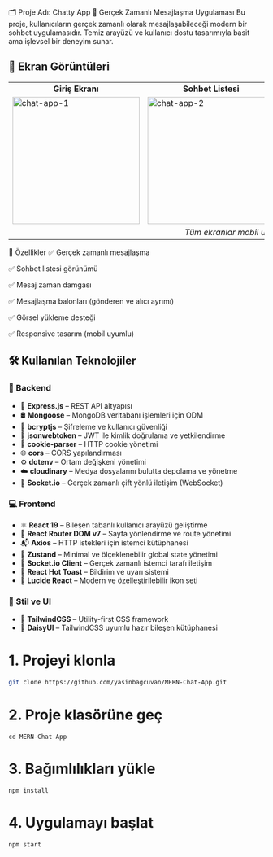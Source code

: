 🗂️ Proje Adı: Chatty App
💬 Gerçek Zamanlı Mesajlaşma Uygulaması
Bu proje, kullanıcıların gerçek zamanlı olarak mesajlaşabileceği modern bir sohbet uygulamasıdır. Temiz arayüzü ve kullanıcı dostu tasarımıyla basit ama işlevsel bir deneyim sunar.

## 📸 Ekran Görüntüleri

<table>
  <tr>
    <td align="center"><strong>Giriş Ekranı</strong></td>
    <td align="center"><strong>Sohbet Listesi</strong></td>
    <td align="center"><strong>Mesajlaşma Ekranı</strong></td>
    <td align="center"><strong>Profil Güncelleme Ekranı</strong></td>
  </tr>
  <tr>
    <td><img src="https://github.com/user-attachments/assets/80aca0c7-8233-4729-9848-fb0ab3ee1788" alt="chat-app-1" width="250"/></td>
    <td><img src="https://github.com/user-attachments/assets/5d5040b5-6eb2-4858-a5f9-8c05caa00a03" alt="chat-app-2" width="250"/></td>
    <td><img src="https://github.com/user-attachments/assets/40f2e007-4e84-4ec1-80da-e8404c2a95ac" alt="chat-app-3" width="250"/></td>
    <td><img src="https://github.com/user-attachments/assets/dc152f72-e506-49eb-bedc-4d0d923fe064" alt="chat-app-4" width="250"/></td>
  </tr>
  <tr>
    <td align="center" colspan="4"><em>Tüm ekranlar mobil uyumlu ve kullanıcı dostudur.</em></td>
  </tr>
</table>

🚀 Özellikler
✅ Gerçek zamanlı mesajlaşma

✅ Sohbet listesi görünümü

✅ Mesaj zaman damgası

✅ Mesajlaşma balonları (gönderen ve alıcı ayrımı)

✅ Görsel yükleme desteği

✅ Responsive tasarım (mobil uyumlu)

## 🛠️ Kullanılan Teknolojiler

### 🧩 Backend
- 🔧 **Express.js** – REST API altyapısı
- 🛢️ **Mongoose** – MongoDB veritabanı işlemleri için ODM
- 🔐 **bcryptjs** – Şifreleme ve kullanıcı güvenliği
- 🪪 **jsonwebtoken** – JWT ile kimlik doğrulama ve yetkilendirme
- 🍪 **cookie-parser** – HTTP cookie yönetimi
- 🌐 **cors** – CORS yapılandırması
- ⚙️ **dotenv** – Ortam değişkeni yönetimi
- ☁️ **cloudinary** – Medya dosyalarını bulutta depolama ve yönetme
- 📡 **Socket.io** – Gerçek zamanlı çift yönlü iletişim (WebSocket)

### 💻 Frontend
- ⚛️ **React 19** – Bileşen tabanlı kullanıcı arayüzü geliştirme
- 🧭 **React Router DOM v7** – Sayfa yönlendirme ve route yönetimi
- 📬 **Axios** – HTTP istekleri için istemci kütüphanesi
- 🧠 **Zustand** – Minimal ve ölçeklenebilir global state yönetimi
- 📶 **Socket.io Client** – Gerçek zamanlı istemci tarafı iletişim
- 🔔 **React Hot Toast** – Bildirim ve uyarı sistemi
- 🎨 **Lucide React** – Modern ve özelleştirilebilir ikon seti

### 🎨 Stil ve UI
- 💅 **TailwindCSS** – Utility-first CSS framework
- 🧱 **DaisyUI** – TailwindCSS uyumlu hazır bileşen kütüphanesi



# 1. Projeyi klonla
```bash
git clone https://github.com/yasinbagcuvan/MERN-Chat-App.git
```
# 2. Proje klasörüne geç
```
cd MERN-Chat-App
```

# 3. Bağımlılıkları yükle
```
npm install
```

# 4. Uygulamayı başlat
```
npm start
```


